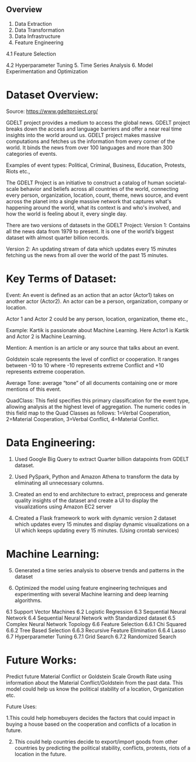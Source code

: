 ## Overview

1. Data Extraction
2. Data Transformation
3. Data Infrastructure
4. Feature Engineering

  4.1 Feature Selection
  
  4.2 Hyperparameter Tuning
5. Time Series Analysis
6. Model Experimentation and Optimization

# Dataset Overview:
Source: https://www.gdeltproject.org/


GDELT project provides a medium to access the global news. GDELT project breaks down the access and
language barriers and offer a near real time insights into the world around us. GDELT project makes
massive computations and fetches us the information from every corner of the world. It binds the news
from over 100 languages and more than 300 categories of events.

Examples of event types: Political, Criminal, Business, Education, Protests, Riots etc.,

The GDELT Project is an initiative to construct a catalog of human societal-scale behavior and beliefs across
all countries of the world, connecting every person, organization, location, count, theme, news source,
and event across the planet into a single massive network that captures what's happening around the
world, what its context is and who's involved, and how the world is feeling about it, every single day.


There are two versions of datasets in the GDELT Project:
Version 1: Contains all the news data from 1979 to present. It is one of the world’s biggest dataset with
almost quarter billion records.


Version 2: An updating stream of data which updates every 15 minutes fetching us the news from all
over the world of the past 15 minutes.

# Key Terms of Dataset: 
Event: An event is defined as an action that an actor (Actor1) takes on another actor (Actor2). An actor can be a person, organization, company or location. 


Actor 1 and Actor 2 could be any person, location, organization, theme etc., 

Example: Kartik is passionate about Machine Learning. Here Actor1 is Kartik and Actor 2 is Machine Learning. 

Mention: A mention is an article or any source that talks about an event. 


Goldstein scale represents the level of conflict or cooperation. It ranges between -10 to 10 where -10 represents extreme Conflict and +10 represents extreme cooperation. 

Average Tone:  average “tone” of all documents containing one or more mentions of this event. 

QuadClass: This field specifies this primary classification for the event type, allowing analysis at the highest level of aggregation. The numeric codes in this field map to the Quad Classes as follows: 1=Verbal Cooperation, 2=Material Cooperation, 3=Verbal Conflict, 4=Material Conflict.

# Data Engineering:
1. Used Google Big Query to extract Quarter billion datapoints from GDELT dataset.

2. Used PySpark, Python and Amazon Athena to transform the data by eliminating all unnecessary columns.

3. Created an end to end architecture to extract, preprocess and generate quality insights of the dataset and create a UI to display the visualizations using Amazon EC2 server

4. Created a Flask framework to work with dynamic version 2 dataset which updates every 15 minutes and display dynamic visualizations on a UI which keeps updating every 15 minutes. (Using crontab services) 

# Machine Learning:
5. Generated a time series analysis to observe trends and patterns in the dataset

6. Optimized the model using feature engineering techniques and experimenting with several Machine learning and deep learning algorithms.

  6.1 Support Vector Machines
  6.2 Logistic Regression
  6.3 Sequential Neural Network
  6.4 Sequential Neural Network with Standardized dataset
  6.5 Complex Neural Network Topology
  6.6 Feature Selection
     6.6.1 Chi Squared
     6.6.2 Tree Based Selection
     6.6.3 Recursive Feature Elimination
     6.6.4 Lasso
  6.7 Hyperparameter Tuning
     6.7.1 Grid Search
     6.7.2 Randomized Search

# Future Works:
Predict future Material Conflict or Goldstein Scale Growth Rate using information about the Material Conflict/Goldstein from the past data.  This model could help us know the political stability of a location, Organization etc.  

Future Uses:  

1.This could help homebuyers decides the factors that could impact in buying a house based on the cooperation and conflicts of a location in future. 

2. This could help countries decide to export/import goods from other countries by predicting the political stability, conflicts, protests, riots of a location in the future. 
